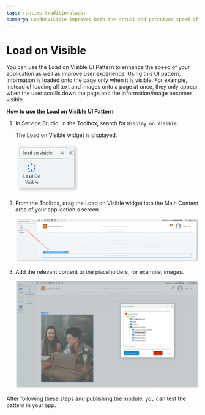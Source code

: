 ```yaml
---
tags: runtime-traditionalweb; 
summary: LoadOnVisible improves both the actual and perceived speed of your application.
---
```


# Load on Visible 

You can use the Load on Visible UI Pattern to enhance the speed of your application as well as improve  user experience. Using this UI pattern,  information is loaded onto the page only when it is visible. For example, instead of loading all text and images onto a page at once, they only appear when the user scrolls down the page and the information/image becomes visible.

**How to use the Load on Visible UI Pattern**

1. In Service Studio, in the Toolbox, search for `Display on Visible`. 

    The Load on Visible widget is displayed.

     ![](<images/loadonvisible-image-3.png>)
  
1. From the Toolbox, drag the Load on Visible widget into the Main Content area of your application's screen.

    ![](<images/loadonvisible-image-4.png>)

1. Add the relevant content to the placeholders, for example, images.

    ![](<images/loadonvisible-image-5.png>)

After following these steps and publishing the module, you can test the pattern in your app.

<!---  Added to yml file
## See Also
* OutSystems UI Live Style Guide: [Load on Visible](https://outsystemsui.outsystems.com/WebStyleGuidePreview/LoadOnVisible.aspx)
